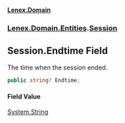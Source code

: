 #### [Lenex.Domain](index.md 'index')
### [Lenex.Domain.Entities](Lenex.Domain.Entities.md 'Lenex.Domain.Entities').[Session](Lenex.Domain.Entities.Session.md 'Lenex.Domain.Entities.Session')

## Session.Endtime Field

The time when the session ended.

```csharp
public string? Endtime;
```

#### Field Value
[System.String](https://docs.microsoft.com/en-us/dotnet/api/System.String 'System.String')